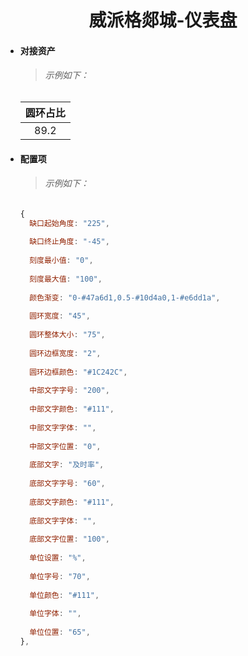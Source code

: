 <h1 align="center">威派格郯城-仪表盘</h1>

- #### 对接资产

  > ###### 示例如下：

  | 圆环占比 |
  | :------: |
  |   89.2   |

- #### 配置项

  > ###### 示例如下：

  ```js
  {
    缺口起始角度: "225",
        
    缺口终止角度: "-45",
        
    刻度最小值: "0",
        
    刻度最大值: "100",
        
    颜色渐变: "0-#47a6d1,0.5-#10d4a0,1-#e6dd1a",
        
    圆环宽度: "45",
        
    圆环整体大小: "75",
        
    圆环边框宽度: "2",
        
    圆环边框颜色: "#1C242C",
        
    中部文字字号: "200",
        
    中部文字颜色: "#111",
        
    中部文字字体: "",
        
    中部文字位置: "0",
        
    底部文字: "及时率",
        
    底部文字字号: "60",
        
    底部文字颜色: "#111",
        
    底部文字字体: "",
        
    底部文字位置: "100",
        
    单位设置: "%",
        
    单位字号: "70",
        
    单位颜色: "#111",
        
    单位字体: "",
        
    单位位置: "65",
  },
  ```
  
  